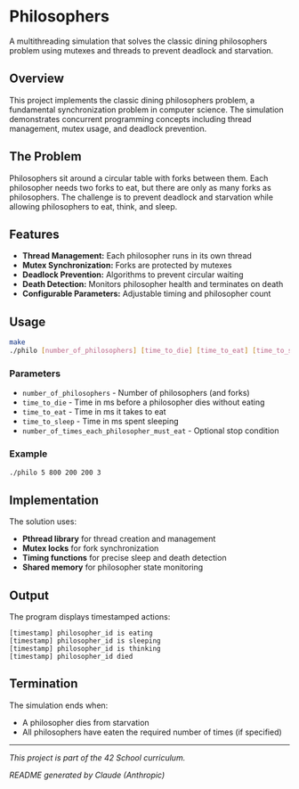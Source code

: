 # Philosophers

A multithreading simulation that solves the classic dining philosophers problem using mutexes and threads to prevent deadlock and starvation.

## Overview

This project implements the classic dining philosophers problem, a fundamental synchronization problem in computer science. The simulation demonstrates concurrent programming concepts including thread management, mutex usage, and deadlock prevention.

## The Problem

Philosophers sit around a circular table with forks between them. Each philosopher needs two forks to eat, but there are only as many forks as philosophers. The challenge is to prevent deadlock and starvation while allowing philosophers to eat, think, and sleep.

## Features

- **Thread Management:** Each philosopher runs in its own thread
- **Mutex Synchronization:** Forks are protected by mutexes
- **Deadlock Prevention:** Algorithms to prevent circular waiting
- **Death Detection:** Monitors philosopher health and terminates on death
- **Configurable Parameters:** Adjustable timing and philosopher count

## Usage

```bash
make
./philo [number_of_philosophers] [time_to_die] [time_to_eat] [time_to_sleep] [optional: number_of_times_each_philosopher_must_eat]
```

### Parameters
- `number_of_philosophers` - Number of philosophers (and forks)
- `time_to_die` - Time in ms before a philosopher dies without eating
- `time_to_eat` - Time in ms it takes to eat
- `time_to_sleep` - Time in ms spent sleeping
- `number_of_times_each_philosopher_must_eat` - Optional stop condition

### Example
```bash
./philo 5 800 200 200 3
```

## Implementation

The solution uses:
- **Pthread library** for thread creation and management
- **Mutex locks** for fork synchronization
- **Timing functions** for precise sleep and death detection
- **Shared memory** for philosopher state monitoring

## Output

The program displays timestamped actions:
```
[timestamp] philosopher_id is eating
[timestamp] philosopher_id is sleeping
[timestamp] philosopher_id is thinking
[timestamp] philosopher_id died
```

## Termination

The simulation ends when:
- A philosopher dies from starvation
- All philosophers have eaten the required number of times (if specified)

---

*This project is part of the 42 School curriculum.*

*README generated by Claude (Anthropic)*
